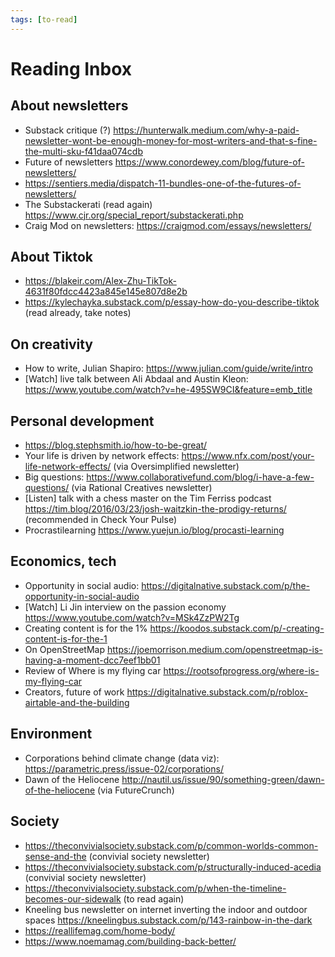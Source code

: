 ```yaml
---
tags: [to-read]
---
```


# Reading Inbox

## About newsletters

- Substack critique (?) https://hunterwalk.medium.com/why-a-paid-newsletter-wont-be-enough-money-for-most-writers-and-that-s-fine-the-multi-sku-f41daa074cdb
- Future of newsletters https://www.conordewey.com/blog/future-of-newsletters/
- https://sentiers.media/dispatch-11-bundles-one-of-the-futures-of-newsletters/
- The Substackerati (read again) https://www.cjr.org/special_report/substackerati.php
- Craig Mod on newsletters: https://craigmod.com/essays/newsletters/

## About Tiktok

- https://blakeir.com/Alex-Zhu-TikTok-4631f80fdcc4423a845e145e807d8e2b
- https://kylechayka.substack.com/p/essay-how-do-you-describe-tiktok (read already, take notes)

## On creativity

- How to write, Julian Shapiro: https://www.julian.com/guide/write/intro
- [Watch] live talk between Ali Abdaal and Austin Kleon: https://www.youtube.com/watch?v=he-495SW9CI&feature=emb_title

## Personal development

- https://blog.stephsmith.io/how-to-be-great/
- Your life is driven by network effects: https://www.nfx.com/post/your-life-network-effects/ (via Oversimplified newsletter)
- Big questions: https://www.collaborativefund.com/blog/i-have-a-few-questions/ (via Rational Creatives newsletter)
- [Listen] talk with a chess master on the Tim Ferriss podcast https://tim.blog/2016/03/23/josh-waitzkin-the-prodigy-returns/ (recommended in Check Your Pulse)
- Procrastilearning https://www.yuejun.io/blog/procasti-learning

## Economics, tech

- Opportunity in social audio: https://digitalnative.substack.com/p/the-opportunity-in-social-audio
- [Watch] Li Jin interview on the passion economy https://www.youtube.com/watch?v=MSk4ZzPW2Tg
- Creating content is for the 1% https://koodos.substack.com/p/-creating-content-is-for-the-1
- On OpenStreetMap https://joemorrison.medium.com/openstreetmap-is-having-a-moment-dcc7eef1bb01
- Review of Where is my flying car https://rootsofprogress.org/where-is-my-flying-car
- Creators, future of work https://digitalnative.substack.com/p/roblox-airtable-and-the-building

## Environment

- Corporations behind climate change (data viz): https://parametric.press/issue-02/corporations/
- Dawn of the Heliocene http://nautil.us/issue/90/something-green/dawn-of-the-heliocene (via FutureCrunch)

## Society

- https://theconvivialsociety.substack.com/p/common-worlds-common-sense-and-the (convivial society newsletter)
- https://theconvivialsociety.substack.com/p/structurally-induced-acedia (convivial society newsletter)
- https://theconvivialsociety.substack.com/p/when-the-timeline-becomes-our-sidewalk (to read again)
- Kneeling bus newsletter on internet inverting the indoor and outdoor spaces https://kneelingbus.substack.com/p/143-rainbow-in-the-dark
- https://reallifemag.com/home-body/
- https://www.noemamag.com/building-back-better/
